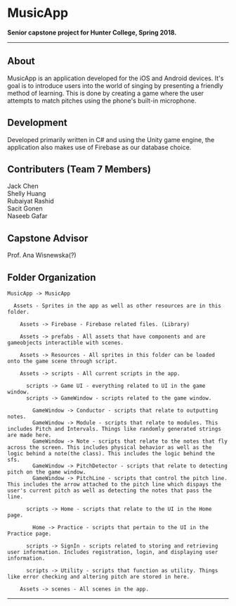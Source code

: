 # MusicApp
__Senior capstone project for Hunter College, Spring 2018.__

---


## About
MusicApp is an application developed for the iOS and Android devices. It's goal is to introduce users into the world of singing by presenting a friendly method of learning. This is done by creating a game where the user attempts to match pitches using the phone's built-in microphone.  

## Development
Developed primarily written in C# and using the Unity game engine, the application also makes use of Firebase as our database choice.

## Contributers (Team 7 Members)
Jack Chen  
Shelly Huang  
Rubaiyat Rashid  
Sacit Gonen  
Naseeb Gafar  

## Capstone Advisor
Prof. Ana Wisnewska(?)

## Folder Organization
    MusicApp -> MusicApp 

      Assets - Sprites in the app as well as other resources are in this folder. 

        Assets -> Firebase - Firebase related files. (Library)

        Assets -> prefabs - All assets that have components and are gameobjects interactible with scenes. 

        Assets -> Resources - All sprites in this folder can be loaded onto the game scene through script.

        Assets -> scripts - All current scripts in the app.

          scripts -> Game UI - everything related to UI in the game window.
          scripts -> GameWindow - scripts related to the game window.

            GameWindow -> Conductor - scripts that relate to outputting notes. 
            GameWindow -> Module - scripts that relate to modules. This includes Pitch and Intervals. Things like randomly generated strings are made here.
            GameWindow -> Note - scripts that relate to the notes that fly across the screen. This includes physical behavior as well as the logic behind a note(the class). This includes the logic behind the sfs.
            GameWindow -> PitchDetector - scripts that relate to detecting pitch on the game window.
            GameWindow -> PitchLine - scripts that control the pitch line. This includes the arrow attached to the pitch line which dispays the user's current pitch as well as detecting the notes that pass the line.

          scripts -> Home - scripts that relate to the UI in the Home page.

            Home -> Practice - scripts that pertain to the UI in the Practice page.

          scripts -> SignIn - scripts related to storing and retrieving user information. Includes registration, login, and displaying user information.

          scripts -> Utility - scripts that function as utility. Things like error checking and altering pitch are stored in here. 

        Assets -> scenes - All scenes in the app. 



    
---


